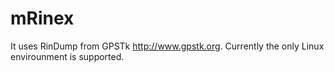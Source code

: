 # mRinex
It uses RinDump from GPSTk http://www.gpstk.org. Currently the only Linux envirounment is supported.
